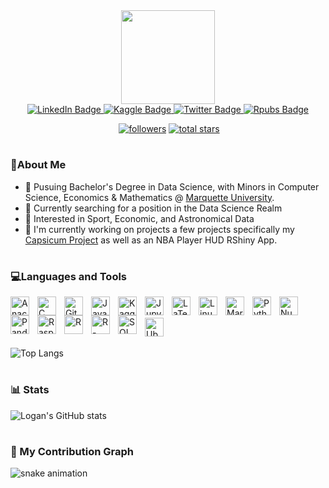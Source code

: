 <div id="header" align="center">
  <img src="https://media0.giphy.com/media/YRTTEUGIrOWyqkXjb8/giphy.gif?cid=ecf05e47217zywbdk672v8x3k84yh2x5921u8ly8y61wdm1q&rid=giphy.gif&ct=s" width="150"/>
</div>




<div id="badges" align="center">
  <a href="https://www.linkedin.com/in/logan-lauton/">
    <img src="https://custom-icon-badges.demolab.com/badge/LinkedIn-0072b1?style=for-the-badge&logo=linkedin&logoColor=white" alt="LinkedIn Badge"/>
  </a>
  <a href="https://www.kaggle.com/loganlauton">
    <img src="https://custom-icon-badges.demolab.com/badge/Kaggle-20beff?style=for-the-badge&logo=kaggle&logoColor=white" alt="Kaggle Badge"/>
  </a>
  <a href="https://twitter.com/LautonLogan">
    <img src="https://custom-icon-badges.demolab.com/badge/Twitter-1DA1F2?style=for-the-badge&logo=twitter&logoColor=white" alt="Twitter Badge"/>
  </a>
  <a href="https://rpubs.com/logan-lauton">
    <img src="https://custom-icon-badges.demolab.com/badge/RPubs-f5a431?style=for-the-badge&logo=r&logoColor=white" alt="Rpubs Badge"/>
  </a>
</div>

<p align = "center">
  <img src="https://komarev.com/ghpvc/?username=logan-lauton&style=for-the-badge&color=c9510c" alt=""/>
<a href="https://github.com/logan-lauton?tab=followers">
  <img alt="followers" title="Follow me on Github" src="https://custom-icon-badges.demolab.com/github/followers/logan-lauton?color=236ad3&labelColor=1155ba&style=for-the-badge&logo=person-add&label=Follow&logoColor=white"/></a>
<a href="https://github.com/logan-lauton?tab=repositories&sort=stargazers">
  <img alt="total stars" title="Total stars on GitHub" src="https://custom-icon-badges.demolab.com/github/stars/logan-lauton?color=55960c&style=for-the-badge&labelColor=488207&logo=star"/></a>
</p>

#

### 🧔About Me

- 📖 Pusuing Bachelor's Degree in Data Science, with Minors in Computer Science, Economics & Mathematics @
    <a href="https://www.marquette.edu/data-science/" rel="nofollow">Marquette University</a>.
- 🌱 Currently searching for a position in the Data Science Realm
- 💭 Interested in Sport, Economic, and Astronomical Data
- 🔭 I'm currently working on projects a few projects specifically my <a href="https://github.com/logan-lauton/Capsicum-Research" rel="nofollow">Capsicum Project</a>  as well as an NBA Player HUD RShiny App. 

#

### 💻Languages and Tools

<img align="left" alt="Anaconda" width="30px" style="padding-right:10px;" src="https://cdn.jsdelivr.net/gh/devicons/devicon/icons/anaconda/anaconda-original.svg" />
<img align="left" alt="C" width="30px" style="padding-right:10px;" src="https://cdn.jsdelivr.net/gh/devicons/devicon/icons/c/c-original.svg" />
<img align="left" alt="GitHub" width="30px" style="padding-right:10px;" src="https://cdn.jsdelivr.net/gh/devicons/devicon/icons/github/github-original.svg" />
<img align="left" alt="Java" width="30px" style="padding-right:10px;" src="https://cdn.jsdelivr.net/gh/devicons/devicon/icons/java/java-original.svg" />
<img align="left" alt="Kaggle" width="30px" style="padding-right:10px;" src="https://cdn.jsdelivr.net/gh/devicons/devicon/icons/kaggle/kaggle-original.svg" />
<img align="left" alt="Jupyter" width="30px" style="padding-right:10px;" src="https://cdn.jsdelivr.net/gh/devicons/devicon/icons/jupyter/jupyter-original-wordmark.svg" />
<img align="left" alt="LaTeX" width="30px" style="padding-right:10px;" src="https://cdn.jsdelivr.net/gh/devicons/devicon/icons/latex/latex-original.svg" />
<img align="left" alt="Linux" width="30px" style="padding-right:10px;" src="https://cdn.jsdelivr.net/gh/devicons/devicon/icons/linux/linux-original.svg" />
<img align="left" alt="Markdown" width="30px" style="padding-right:10px;" src="https://cdn.jsdelivr.net/gh/devicons/devicon/icons/markdown/markdown-original.svg" />
<img align="left" alt="Python" width="30px" style="padding-right:10px;" src="https://cdn.jsdelivr.net/gh/devicons/devicon/icons/python/python-plain.svg" />
<img align="left" alt="Numpy" width="30px" style="padding-right:10px;" src="https://cdn.jsdelivr.net/gh/devicons/devicon/icons/numpy/numpy-original.svg" />
<img align="left" alt="Pandas" width="30px" style="padding-right:10px;" src="https://cdn.jsdelivr.net/gh/devicons/devicon/icons/pandas/pandas-original.svg" />
<img align="left" alt="RaspberryPi" width="30px" style="padding-right:10px;" src="https://cdn.jsdelivr.net/gh/devicons/devicon/icons/raspberrypi/raspberrypi-original.svg" />
<img align="left" alt="R" width="30px" style="padding-right:10px;" src="https://cdn.jsdelivr.net/gh/devicons/devicon/icons/r/r-original.svg" />
<img align="left" alt="R-Studio" width="30px" style="padding-right:10px;" src="https://cdn.jsdelivr.net/gh/devicons/devicon/icons/rstudio/rstudio-original.svg" />
<img align="left" alt="SQL" width="30px" style="padding-right:10px;" src="https://cdn.jsdelivr.net/gh/devicons/devicon/icons/oracle/oracle-original.svg" />
<br />
<br />
<img align="left" alt="Ubuntu" width="30px" style="padding-right:10px;" src="https://cdn.jsdelivr.net/gh/devicons/devicon/icons/ubuntu/ubuntu-plain-wordmark.svg" />

<br />
<br />

![Top Langs](https://github-readme-stats.vercel.app/api/top-langs/?username=logan-lauton&theme=tokyonight)

#

### 📊 Stats

![Logan's GitHub stats](https://github-readme-stats.vercel.app/api?username=logan-lauton&show_icons=true&theme=tokyonight)

#

### 🐍 My Contribution Graph
![snake animation](https://github.com/logan-lauton/logan-lauton/blob/output/github-contribution-grid-snake.svg)



<!--
**logan-lauton/logan-lauton** is a ✨ _special_ ✨ repository because its `README.md` (this file) appears on your GitHub profile.

Here are some ideas to get you started:

- 🔭 I’m currently working on ...
- 🌱 I’m currently learning ...
- 👯 I’m looking to collaborate on ...
- 🤔 I’m looking for help with ...
- 💬 Ask me about ...
- 📫 How to reach me: ...
- 😄 Pronouns: ...
- ⚡ Fun fact: ...
-->
